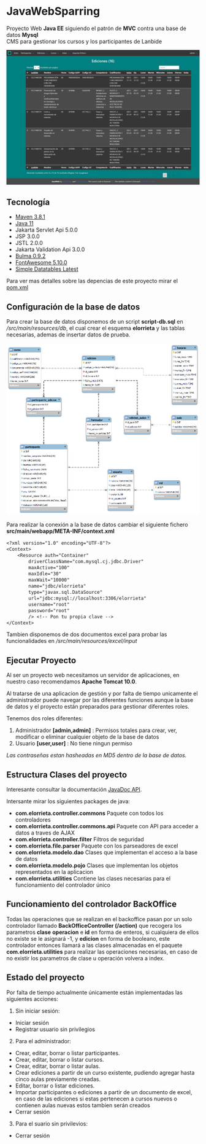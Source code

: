 # JavaWebSparring
Proyecto Web **Java EE** siguiendo el patrón de **MVC** contra una base de datos **Mysql**\
CMS para gestionar los cursos y los participantes de Lanbide

![screenshot 1]( /docs/resources/screenshot.png?raw=true)

## Tecnología
* [Maven 3.8.1](https://maven.apache.org/index.html)
* [Java 11](https://openjdk.java.net/projects/jdk/11/)
* Jakarta Servlet Api 5.0.0
* JSP 3.0.0
* JSTL 2.0.0
* Jakarta Validation Api 3.0.0
* [Bulma 0.9.2](https://bulma.io/)
* [FontAwesome 5.10.0](https://fontawesome.com/)
* [Simple Datatables Latest](https://github.com/fiduswriter/Simple-DataTables)

Para ver mas detalles sobre las depencias de este proyecto mirar el [pom.xml](https://github.com/elorrieta-errekamari-institutua/JavaWebSparring/blob/master/pom.xml)

## Configuración de la base de datos

Para crear la base de datos disponemos de un script **script-db.sql** en */src/main/resources/db*, el cual crear el esquema **elorrieta** y las tablas necesarias, ademas de insertar datos de prueba.

![esquemaDB]( /docs/resources/esquemaDB.png?raw=true)

Para realizar la conexión a la base de datos cambiar el siguiente fichero **src/main/webapp/META-INF/context.xml**

```
<?xml version="1.0" encoding="UTF-8"?>
<Context>
	<Resource auth="Container" 
	    driverClassName="com.mysql.cj.jdbc.Driver"
		maxActive="100" 
		maxIdle="30" 
		maxWait="10000" 
		name="jdbc/elorrieta"	 
		type="javax.sql.DataSource"
		url="jdbc:mysql://localhost:3306/elorrieta" 
		username="root"
		password="root" 
		/> <!-- Pon tu propia clave -->
</Context>	
```

Tambien disponemos de dos documentos excel para probar las funcionalidades en */src/main/resources/excel/input*

## Ejecutar Proyecto

Al ser un proyecto web necesitamos un servidor de aplicaciones, en nuestro caso recomendamos **Apache Tomcat 10.0**.

Al tratarse de una aplicacion de gestión y por falta de tiempo unicamente el administrador puede navegar por las diferentes funciones aunque la base de datos y el proyecto están preparados para gestionar diferentes roles.

Tenemos dos roles diferentes:

1. Administrador   **[admin,admin]** : Permisos totales para crear, ver, modificar o eliminar cualquier objeto de la base de datos
2. Usuario **[user,user]** : No tiene ningun permiso

*Las contraseñas estan hasheadas en MD5 dentro de la base de datos.*

## Estructura Clases del proyecto

Interesante consultar la documentación [JavaDoc API](https://elorrieta-errekamari-institutua.github.io/JavaWebSparring/).

Intersante mirar los siguientes packages de java:

* **com.elorrieta.controller.commons** Paquete con todos los controladores
* **com.elorrieta.controller.commons.api** Paquete con API para acceder a datos a traves de AJAX
* **com.elorrieta.controller.filter** Filtros de seguridad
* **com.elorrieta.file.parser**	Paquete con los parseadores de excel
* **com.elorrieta.modelo.dao** Clases que implementan el acceso a la base de datos
* **com.elorrieta.modelo.pojo** Clases que implementan los objetos representados en la aplicacion
* **com.elorrieta.utilities** Contiene las clases necesarias para el funcionamiento del controlador único

## Funcionamiento del controlador BackOffice

Todas las operaciones que se realizan en el backoffice pasan por un solo controlador llamado **BackOfficeController (/action)** que recogera los parametros **clase** **operacion** e **id** en forma de enteros, si cualquiera de ellos no existe se le asignará -1, y **edicion** en forma de booleano, este controlador entonces llamará a las clases almacenadas en el paquete **com.elorrieta.utilities** para realizar las operaciones necesarias, en caso de no existir los parametros de clase u operación volvera a index.

## Estado del proyecto

Por falta de tiempo actualmente únicamente están implementadas las siguientes acciones: 

1. Sin iniciar sesión:

* Iniciar sesión
* Registrar usuario sin privilegios

2. Para el administrador:

* Crear, editar, borrar o listar participantes.
* Crear, editar, borrar o listar cursos.
* Crear, editar, borrar o listar aulas.
* Crear ediciones a partir de un curso existente, pudiendo agregar hasta cinco aulas previamente creadas.
* Editar, borrar o listar ediciones.
* Importar participantes o ediciones a partir de un documento de excel, en caso de las ediciones si estas pertenecen a cursos nuevos o contienen aulas nuevas estos tambien serán creados
* Cerrar sesión

3. Para el suario sin privilevios:
* Cerrar sesión